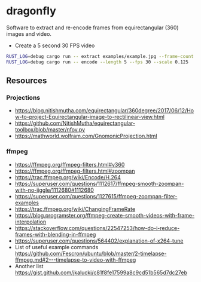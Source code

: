 # dragonfly

Software to extract and re-encode frames from equirectangular (360) images and video.

- Create a 5 second 30 FPS video

```bash
RUST_LOG=debug cargo run -- extract examples/example.jpg --frame-count 300 --j 8    
RUST_LOG=debug cargo run -- encode --length 5 --fps 30 --scale 0.125
```

## Resources

### Projections

- <https://blog.nitishmutha.com/equirectangular/360degree/2017/06/12/How-to-project-Equirectangular-image-to-rectilinear-view.html>
- <https://github.com/NitishMutha/equirectangular-toolbox/blob/master/nfov.py>
- <https://mathworld.wolfram.com/GnomonicProjection.html>

### ffmpeg

- <https://ffmpeg.org/ffmpeg-filters.html#v360>
- <https://ffmpeg.org/ffmpeg-filters.html#zoompan>
- <https://trac.ffmpeg.org/wiki/Encode/H.264>
- <https://superuser.com/questions/1112617/ffmpeg-smooth-zoompan-with-no-jiggle/1112680#1112680>
- <https://superuser.com/questions/1127615/ffmpeg-zoompan-filter-examples>
- <https://trac.ffmpeg.org/wiki/ChangingFrameRate>
- <https://blog.programster.org/ffmpeg-create-smooth-videos-with-frame-interpolation>
- <https://stackoverflow.com/questions/22547253/how-do-i-reduce-frames-with-blending-in-ffmpeg>
- <https://superuser.com/questions/564402/explanation-of-x264-tune>
- List of useful example commands <https://github.com/Fescron/ubuntu/blob/master/2-timelapse-ffmpeg.md#2---timelapse-to-video-with-ffmpeg>
- Another list <https://gist.github.com/jkalucki/c81f8fe17599a8c9cd51b565d7dc27eb>